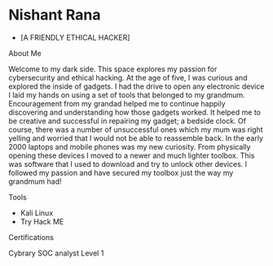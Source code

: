 
# Nishant Rana 
 
 * [A FRIENDLY ETHICAL HACKER]


About Me 

Welcome to my dark side. This space explores my passion for cybersecurity and ethical hacking. At the age of five, I was curious and explored the inside of gadgets. I had the drive to open any electronic device I laid my hands on using a set of tools that belonged to my grandmum. Encouragement from my grandad helped me to continue happily discovering and understanding how those gadgets worked. It helped me to be creative and successful in repairing my gadget; a bedside clock. Of course, there was a number of unsuccessful ones which my mum was right yelling and worried that I would not be able to reassemble back. In the early 2000 laptops and mobile phones was my new curiosity. From physically opening these devices I moved to a newer and much lighter toolbox. This was software that I used to download and try to unlock other devices. I followed my passion and have secured my toolbox just the way my grandmum had!
  
Tools

  * Kali Linux
  * Try Hack ME
  
Certifications 

Cybrary SOC analyst Level 1


